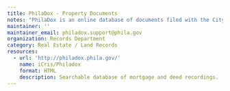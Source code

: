 ```yaml
---
title: PhilaDox - Property Documents
notes: "PhilaDox is an online database of documents filed with the City of Philadelphia Department of Records.  It stores contemporary land records, including deeds, sheriff deeds, mortgages, and land titles since 1974. Data is viewable as lists, tables and scanned images of the actual documents. The database is searchable by grantor/grantee names, address, or county record book and page.  Scanned documents can be downloaded as PDFs.\r\n\r\n"
maintainer: ''
maintainer_email: philadox.support@phila.gov
organization: Records Department
category: Real Estate / Land Records
resources:
  - url: 'http://philadox.phila.gov/'
    name: iCris/Philadox
    format: HTML
    description: Searchable database of mortgage and deed recordings.  Actual deeds are presented as PDF files.
---
```

